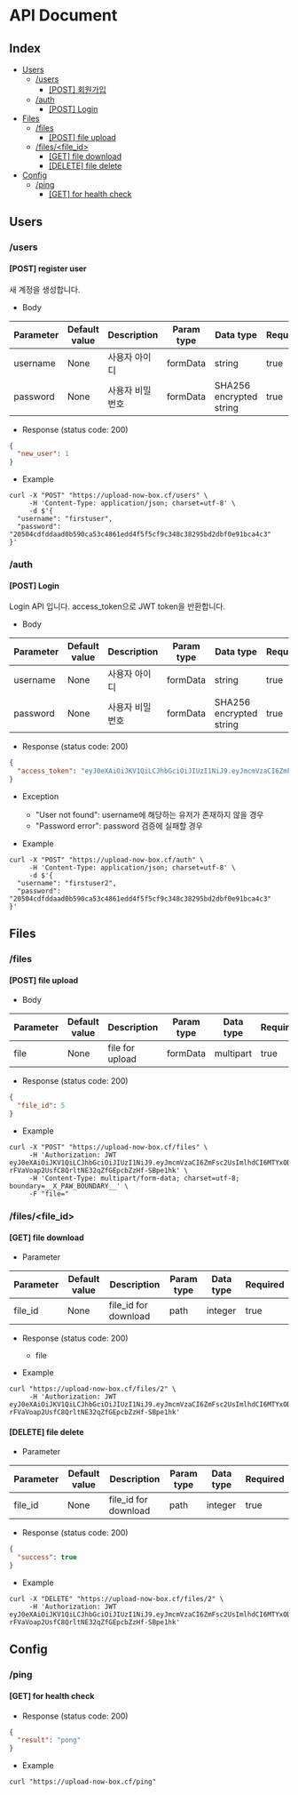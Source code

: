 # API Document
## Index
* [Users](#users-title)
  + [/users](#users-sub-title)
    - [[POST] 회원가입](#post-users)
  + [/auth](#auth-sub-title)
    - [[POST] Login](#post-auth)
* [Files](#files-title)
  + [/files](#files-sub-title)
    - [[POST] file upload](#post-files)
  + [/files/<file_id>](#files-fileid-sub-title)
    - [[GET] file download](#get-files)
    - [[DELETE] file delete](#delete-files)
* [Config](#config-title)
  + [/ping](#ping-sub-title)
    - [[GET] for health check](#get-ping)

## Users <a id="users-title"></a>
### /users <a id="users-sub-title"></a>
#### [POST] register user <a id="post-users"></a>
새 계정을 생성합니다.

* Body

|Parameter|Default value|Description|Param type|Data type|Required|
|---|---|---|---|---|---|
|username|None|사용자 아이디|formData|string|true|
|password|None|사용자 비밀번호|formData|SHA256 encrypted string|true|

* Response (status code: 200)
```json
{
  "new_user": 1
}
```

* Example

```commandline
curl -X "POST" "https://upload-now-box.cf/users" \
     -H 'Content-Type: application/json; charset=utf-8' \
     -d $'{
  "username": "firstuser",
  "password": "20504cdfddaad0b590ca53c4861edd4f5f5cf9c348c38295bd2dbf0e91bca4c3"
}'
```

### /auth <a id="auth-sub-title"></a>
#### [POST] Login <a id="post-auth"></a>
Login API 입니다. access_token으로 JWT token을 반환합니다.

* Body

|Parameter|Default value|Description|Param type|Data type|Required|
|---|---|---|---|---|---|
|username|None|사용자 아이디|formData|string|true|
|password|None|사용자 비밀번호|formData|SHA256 encrypted string|true|

* Response (status code: 200)
```json
{
  "access_token": "eyJ0eXAiOiJKV1QiLCJhbGciOiJIUzI1NiJ9.eyJmcmVzaCI6ZmFsc2UsImlhdCI6MTYxODQwODExNiwianRpIjoiMWQ4ZmIxNjAtNDQ3My00ZDJlLTg1NDItNzNlZjBjNTFiM2FmIiwibmJmIjoxNjE4NDA4MTE2LCJ0eXBlIjoiYWNjZXNzIiwiaWRlbnRpdHkiOjQsImV4cCI6MTYxOTAxMjkxNiwiY3JlYXRlZF9hdCI6IjIwMjEtMDQtMTRUMjI6NDc6NTUifQ.gqOjDBVegv-jACs8n1AK2BZdL2D_Ueu2-qsYLA5RAtQ"
}
```

* Exception

  + "User not found": username에 해당하는 유저가 존재하지 않을 경우
  + "Password error": password 검증에 실패할 경우

* Example
```commandline
curl -X "POST" "https://upload-now-box.cf/auth" \
     -H 'Content-Type: application/json; charset=utf-8' \
     -d $'{
  "username": "firstuser2",
  "password": "20504cdfddaad0b590ca53c4861edd4f5f5cf9c348c38295bd2dbf0e91bca4c3"
}'
```

## Files <a id="files-title"></a>
### /files <a id="files-sub-title"></a>
#### [POST] file upload <a id="post-files"></a>

* Body
  
|Parameter|Default value|Description|Param type|Data type|Required|
|---|---|---|---|---|---|
|file|None|file for upload|formData|multipart|true|

* Response (status code: 200)
```json
{
  "file_id": 5
}
```

* Example
```commandline
curl -X "POST" "https://upload-now-box.cf/files" \
     -H 'Authorization: JWT eyJ0eXAiOiJKV1QiLCJhbGciOiJIUzI1NiJ9.eyJmcmVzaCI6ZmFsc2UsImlhdCI6MTYxODQxMDU3MSwianRpIjoiMjM2MmI5YzgtZjc1OS00NDAxLTljNTQtZWEyYWYxNTkwMzk3IiwibmJmIjoxNjE4NDEwNTcxLCJ0eXBlIjoiYWNjZXNzIiwiaWRlbnRpdHkiOjEsImV4cCI6MTYxOTAxNTM3MSwiY3JlYXRlZF9hdCI6IjIwMjEtMDQtMTRUMjM6Mjk6MjcifQ.-rFVaVoap2UsfC8QrltNE32qZfGEpcbZzHf-SBpe1hk' \
     -H 'Content-Type: multipart/form-data; charset=utf-8; boundary=__X_PAW_BOUNDARY__' \
     -F "file="
```

### /files/<file_id> <a id="files-fileid-sub-title"></a>
#### [GET] file download <a id="get-files"></a>
* Parameter

|Parameter|Default value|Description|Param type|Data type|Required|
|---|---|---|---|---|---|
|file_id|None|file_id for download|path|integer|true|

* Response (status code: 200)
  + file

* Example
```commandline
curl "https://upload-now-box.cf/files/2" \
     -H 'Authorization: JWT eyJ0eXAiOiJKV1QiLCJhbGciOiJIUzI1NiJ9.eyJmcmVzaCI6ZmFsc2UsImlhdCI6MTYxODQxMDU3MSwianRpIjoiMjM2MmI5YzgtZjc1OS00NDAxLTljNTQtZWEyYWYxNTkwMzk3IiwibmJmIjoxNjE4NDEwNTcxLCJ0eXBlIjoiYWNjZXNzIiwiaWRlbnRpdHkiOjEsImV4cCI6MTYxOTAxNTM3MSwiY3JlYXRlZF9hdCI6IjIwMjEtMDQtMTRUMjM6Mjk6MjcifQ.-rFVaVoap2UsfC8QrltNE32qZfGEpcbZzHf-SBpe1hk'
```

#### [DELETE] file delete <a id="delete-files"></a>
* Parameter

|Parameter|Default value|Description|Param type|Data type|Required|
|---|---|---|---|---|---|
|file_id|None|file_id for download|path|integer|true|

* Response (status code: 200)
```json
{
  "success": true
}
```

* Example
```commandline
curl -X "DELETE" "https://upload-now-box.cf/files/2" \
     -H 'Authorization: JWT eyJ0eXAiOiJKV1QiLCJhbGciOiJIUzI1NiJ9.eyJmcmVzaCI6ZmFsc2UsImlhdCI6MTYxODQxMDU3MSwianRpIjoiMjM2MmI5YzgtZjc1OS00NDAxLTljNTQtZWEyYWYxNTkwMzk3IiwibmJmIjoxNjE4NDEwNTcxLCJ0eXBlIjoiYWNjZXNzIiwiaWRlbnRpdHkiOjEsImV4cCI6MTYxOTAxNTM3MSwiY3JlYXRlZF9hdCI6IjIwMjEtMDQtMTRUMjM6Mjk6MjcifQ.-rFVaVoap2UsfC8QrltNE32qZfGEpcbZzHf-SBpe1hk'
```

## Config <a id="config-title"></a>
### /ping <a id="ping-sub-title"></a>
#### [GET] for health check <a id="get-ping"></a>
* Response (status code: 200)
```json
{
  "result": "pong"
}
```

* Example
```commandline
curl "https://upload-now-box.cf/ping"
```
